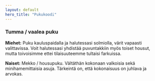 ```yaml
---
layout: default
hero_title: "Pukukoodi"
---
```


### Tumma / vaalea puku

**Miehet:** Puku kauluspaidalla ja halutessasi solmiolla, värit vapaasti valittavissa. Voit halutessasi yhdistää puvuntakkiin myös toiset housut, mutta toivoisimme ettei tilaisuuteemme tultaisi farkuissa.

**Naiset:** Mekko / housupuku. Vältäthän kokonaan valkoisia sekä minihamemittaisia asuja. Tärkeintä on, että kokonaisuus on juhlava ja arvokas. 